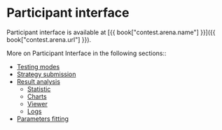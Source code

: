 # Participant interface

Participant interface is available at [{{ book["contest.arena.name"] }}]({{ book["contest.arena.url"] }}).

More on Participant Interface in the following sections::

- [Testing modes](modes.md)
- [Strategy submission](submit.md)
- [Result analysis](analysis/README.md)
  - [Statistic](analysis/stats.md)
  - [Charts](analysis/charts.md)
  - [Viewer](analysis/viewer.md)
  - [Logs](analysis/logs.md)
- [Parameters fitting](params.md)

